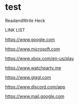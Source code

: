 # test
ReadandWrite Heck

LINK LIST

https://www.google.com

https://www.microsoft.com

https://www.xbox.com/en-us/play

https://www.watchparty.me

https://www.giggl.com

https://www.discord.com/app

https://www.mail.google.com

